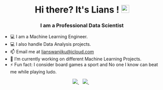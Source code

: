 <h1 align="center">Hi there? It's Lians ! <img src="https://media.giphy.com/media/hvRJCLFzcasrR4ia7z/giphy.gif" width="25px"></h1>

<h3 align="center">I am a Professional Data Scientist</h3>

- 💻 I am a Machine Learning Engineer.
- 💻 I also handle Data Analysis projects.
- 📫 Email me at lianswanjiku@icloud.com
- 🔭 I’m currently working on different Machine Learning Projects. 
- ⚡ Fun fact: I consider board games a sport and No one I know can beat me while playing ludo.
 
 <p align="center">
 <a href="https://twitter.com/lians___">
    <img src="https://img.shields.io/badge/Twitter-1DA1F2?style=for-the-badge&logo=twitter&logoColor=white" />
  </a>&nbsp;&nbsp;
 <a href="https://www.linkedin.com/in/lians-wanjiku-430392247/">
    <img src="https://img.shields.io/badge/linkedin-%230077B5.svg?&style=for-the-badge&logo=linkedin&logoColor=white" />
  </a>&nbsp;&nbsp;
 </p>
